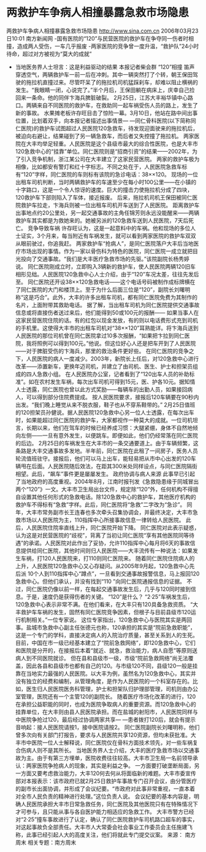 # 两救护车争病人相撞暴露急救市场隐患

两救护车争病人相撞暴露急救市场隐患
http://www.sina.com.cn 2006年03月23日10:01 南方新闻网
-国有医院的“120”与民营医院的救护车在争夺同一伤者时相撞，造成两人受伤，一车几乎报废
-两家医院的竞争曾一度升温，“救护队”24小时待命，超过对方被视为“莫大的成就”
- 当地医务界人士坦言：这是利益驱动的结果
本报记者柴会群
“120”相撞
笛声穿透空气，两辆救护车一前一后在冲刺。其中一辆突然打了个转，朝王保田驾驶的拖拉机直撞过来。尽管吓呆了的拖拉机司机猛踩刹车，却难以阻止横祸的发生。“我眼睛一闭，心说完了。”半个月后，王保田躺在病床上，庆幸自己捡回来一条命。他的同伴卞海兵脾脏破裂。
2月25日，江苏大丰裕华镇中心路口。两辆来自不同医院的救护车，在救助同一起车祸受伤人员的路上，发生了新的事故。
水果摊老板许存旺目击了惊险一幕。3月10日，他站在路中间出事位置，比划着双手，向本报记者描述出事情景— —同仁骨科医院(以下简称同仁医院)的救护车试图超过人民医院120急救车，待发现迎面驶来的拖拉机后，被迫向右避让，结果碰到了另一辆急救车，而后者又失控撞了拖拉机。
两家医院在大丰均举足轻重。人民医院是这个县级市最大的综合性医院，也是大丰市120急救中心的“挂靠”单位。同仁医院则是“招商引资”的结果——2002年，为了引入竞争机制，浙江某公司在大丰建立了这家民营医院。
两家的救护车极为相像，比如都安有警灯和红十字标志。不同之处在于，人民医院急救车标有“120”字样，同仁医院的车则标有该院的急诊电话：38××120。
现场的一位出租车司机判断，当时两辆救护车的车速至少在每小时100公里——在小镇的十字路口，这是一个令人惊讶的速度。巨大的撞击力使拖拉机分成了四块，120救护车下部则陷入了车体，接近报废。
后来，拖拉机司机王保田被同仁医院救护车拉走，卞海兵则被一位出租车司机开车送到了人民医院。
距离救护车出事地点约20公里处，另一起交通事故的主角任锦芳则永远没能醒来——两辆救护车其实都是为救她来的。她被另派的120急救车送到人民医院，7天后死亡。
竞争导致车祸
许存旺认为，这是一起意料中的车祸。他和现场的多位人士证实，3个月来，每当附近有车祸发生，就可以看到两家医院的救护车双双从眼前驶过，你追我赶。
两家救护车“抢病人”，是同仁医院落户大丰后当地医疗市场出现的事情。作为一家以骨伤科为特色的医院，同仁医院一成立就把目光投向了交通事故。“我们是大丰医疗急救市场的先驱。”该院副院长杨秀婷说。
同仁医院刚成立时，立即购入3辆新的救护车，使人民医院两辆120旧车相形见绌。人民医院120急救中心人士介绍，由于“120”车况太差，往往先发后至。
同仁医院还开设38××120急救电话——这个电话号码被制作成标牌横在了同仁医院的大门和楼顶上。至于为什么后面三位是“120”，副院长刘曙明称“这是巧合”。此外，大丰的许多出租车司机，都有同仁医院免费为其制作的名片，上面附带其救助电话。
据了解，当出租车司机为同仁医院提供交通事故信息或将直接伤者送过来后，他们能得到50或100元的报酬—— 如果当事人在这家民营医院住院的话。有的红包以现金发放，有的则以电话费形式充到司机的手机里。这使得大丰市的出租车司机对“38××120”耳熟能详。将卞海兵送到人民医院的那位司机曾在同仁医院拿过10多次报酬，“如果把卞拉到同仁医院，我将照例可以得到100元。”他说。但这位好心人还是把车开到了人民医院——对于脾脏受伤的卞海兵，那里的救治条件更好些。
在同仁医院的竞争之下，人民医院的病人一度减少。2003年，新院长上任后，对120急救中心进行改革——添置新车，更换年迈司机，并建立了由司机、医生、护士和担架员组成的四人急救小组。
在人民医院办公室，记者看到了“120出车人员的补助标准”。如在农村发生车祸，每次出车司机可得到15元，医、护各10元。据知情人士透露，同仁医院也曾以此方式奖励——每辆车的出勤人员，如果接回病人，可以得到部分住院费提成。
按人民医院要求，接报后120车辆要在90秒内出发。“我们晚上睡觉从来不脱衣服，鞋子也从不穿系鞋带的。” 2月25日值班的120担架员孙健说。据人民医院120急救中心另一位人士透露，在每次出车时，如果能超过同仁医院的救护车，大家都视作一种莫大的成就。一位司机坦言，长期以来，他们在驾车的时候已经养成习惯：大腿紧绷，身体不自然地倾向左侧——一旦有意外发生，以便跳车。即便如此，他们仍经常落在同仁医院的后边。
2月25日的车祸发生在大丰市的一条交通要道上。由于车辆频繁，这条路是大丰交通事故多发地。半年前，同仁医院在此租了一间房子，医务人员轮流值班驻守。接报后，他们可以马上出车，能轻易把从市中心出发的120车辆甩在后面。人民医院随后效法，在距其300米处同样设点，与同仁医院隔街相望。此后，“飙车”事件更是屡屡发生。
政府协调与病人来源
此事早已引起了当地政府的高度重视。2004年8月，江南时报刊发《急救隐患缘于同城冒出两个“120”》一文。大丰市卫生局出台文件，规定除“120”外，任何机构不得擅自设置其他任何形式的急救电话。除120急救中心的救护车，其他医疗机构的救护车不得标有“急救”字样。此后，同仁医院将“急救”二字改为“急诊”。
同年，大丰市常务副市长王连春也多次牵头召集协调会，并最终决定，大丰市急救市场以人民医院为主，110指挥中心所接事故信息一律转给人民医院。
此后，人民医院住院率直线上升，同仁医院开始下降。
同仁医院对此表示疑惑，认为这是对民营医院的“歧视”，背离了当初让同仁医院“享有其他医院同等待遇”的承诺。人民医院对此作出了妥协，允许110指挥中心每月将6天的事故信息提供给同仁医院，其他时间则归人民医院——大丰流传有一种说法：如果发生车祸，打120人民医院来，打110则同仁医院来。
随着同仁医院住院病人的上升，人民医院120急救中心又心存疑问。从2005年9月起，120急救中心先后派 10个人到110指挥中心“蹲点”，一旦看到交通事故报警信息，马上报回120急救中心。但他们承认，并没有找到“110 ”向同仁医院通报信息的证据。
不过，同仁医院仍像以前一样，在每起交通事故发生后，几乎与120同时接到信息。于是，速度仍是获得伤者的关键。
“120”是什么？
“2·25”车祸发生后，120急救中心表示非常不满。在他们看来，在大丰只有120具备急救资质。
“大丰救护车车祸的发生，固然有同仁医院竞争因素，但根子与目前县级市120运行机制相关。”一位专家说。
这位专家指出，120急救中心与医院其实是两回事。盐城市急救中心副主任张德元也称，120承担的其实是“院前急救职能”，这是一个专门的学科，直接决定病人的入院治疗质量，甚至关系到人的生死。目前，中国在市一级已经基本建立了“院前急救网络”，即120急救中心，它们和医院是分开的，在接报后本着“就近、就急，救治能力，病人自愿”等原则送病人到不同医院就诊。
但在县和县级市一级，市级“院前急救网络”尚无法覆盖，因此各县和县级市也都有自己的120。与市级120不同，县级120一般是挂靠在当地实力最强的人民医院。以大丰为例，虽然名为120急救中心，其实并没有独立的经费和编制，从管理角度，是作为人民医院的一个科室存在的。比如，医生归人民医院医务科管理，护士和担架队归护理部管理，司机则由办公室管理，医院还有一个主管120的副院长。
随着医疗市场化改革的进行，120在承担公益职能的同时，也成为医院争取病人的重要资源。而120急救中心的挂靠单位，在大丰则由县人民医院承担。而在盐城的射阳市，人民医院同样与中医院争抢过120，最后经过协调两家共享— —患者拨打120后，就会有提示音响起：接人民医院请按1，接中医院请按2。
同仁医院副院长刘曙明称，他们曾多次向有关部门打报告，要求与人民医院共享120资源，但均未获批准。大丰市中医院一位人士解释说，同仁医院仅在骨科方面技术领先，对一些车祸复合伤病人则不是其所长。
当地医务界人士介绍，大丰的医疗急救市场以交通事故为主。由于有第三方埋单，医院收费往往较高。大丰市卫生局一名前领导承认：两家医院争抢病人的现象，其实是利益之争。
一方面要打破垄断局面，另一方面又要考虑救治能力，大丰120何去何从将面临新的难题。大丰市委宣传部对本报表示：该市政府已就2月25日救护车事故专门召开会议，由分管医疗的副市长出面协调，并形成了会议纪要。“市政府对此事非常重视，一直本着对全市人民负责的精神进行处理。”这位负责人说。
会议纪要的基本内容是，明确人民医院承担大丰市日常急救任务，同仁医院及其他医院只有在特殊情况下才可参与，且只能从事与各自医护能力相适应的急救工作。
大丰市警方已经对“2·25”撞车事故进行了认定，确认了同仁医院救护车司机路口超车的事实，对这起事故负全部责任。大丰市人大常委会社会事业工作委员会主任施建飞称，此事已经引起人大的高度关注，他们将就此专门提交议案。 来源：
南方周末
相关专题：南方周末 

